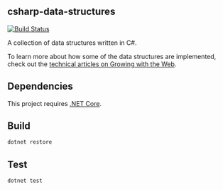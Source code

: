 ## csharp-data-structures

[![Build Status](https://travis-ci.org/gwtw/csharp-data-structures.svg?branch=master)](https://travis-ci.org/gwtw/csharp-data-structures)

A collection of data structures written in C#.

To learn more about how some of the data structures are implemented, check out the [technical articles on Growing with the Web](http://www.growingwiththeweb.com/p/explore.html?t=Data%20structure).

## Dependencies

This project requires [.NET Core](https://www.microsoft.com/net/core).

## Build

```bash
dotnet restore
```

## Test

```bash
dotnet test
```
